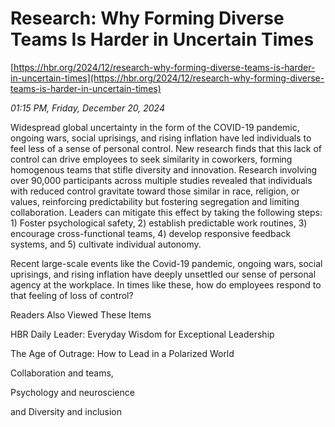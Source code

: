 # Research: Why Forming Diverse Teams Is Harder in Uncertain Times

[https://hbr.org/2024/12/research-why-forming-diverse-teams-is-harder-in-uncertain-times](https://hbr.org/2024/12/research-why-forming-diverse-teams-is-harder-in-uncertain-times)

*01:15 PM, Friday, December 20, 2024*

Widespread global uncertainty in the form of the COVID-19 pandemic, ongoing wars, social uprisings, and rising inflation have led individuals to feel less of a sense of personal control. New research finds that this lack of control can drive employees to seek similarity in coworkers, forming homogenous teams that stifle diversity and innovation. Research involving over 90,000 participants across multiple studies revealed that individuals with reduced control gravitate toward those similar in race, religion, or values, reinforcing predictability but fostering segregation and limiting collaboration. Leaders can mitigate this effect by taking the following steps: 1) Foster psychological safety, 2) establish predictable work routines, 3) encourage cross-functional teams, 4) develop responsive feedback systems, and 5) cultivate individual autonomy.

Recent large-scale events like the Covid-19 pandemic, ongoing wars, social uprisings, and rising inflation have deeply unsettled our sense of personal agency at the workplace. In times like these, how do employees respond to that feeling of loss of control?

Readers Also Viewed These Items

HBR Daily Leader: Everyday Wisdom for Exceptional Leadership

The Age of Outrage: How to Lead in a Polarized World

Collaboration and teams,

Psychology and neuroscience

and Diversity and inclusion

